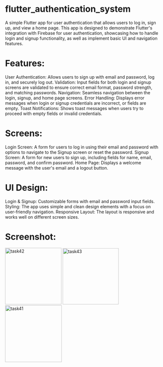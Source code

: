 # flutter_authentication_system
A simple Flutter app for user authentication that allows users to log in, sign up, and view a home page. This app is designed to demonstrate Flutter's integration with Firebase for user authentication, showcasing how to handle login and signup functionality, as well as implement basic UI and navigation features.

# Features:
User Authentication: Allows users to sign up with email and password, log in, and securely log out.
Validation: Input fields for both login and signup screens are validated to ensure correct email format, password strength, and matching passwords.
Navigation: Seamless navigation between the login, signup, and home page screens.
Error Handling: Displays error messages when login or signup credentials are incorrect, or fields are empty.
Toast Notifications: Shows toast messages when users try to proceed with empty fields or invalid credentials.
# Screens:
Login Screen: A form for users to log in using their email and password with options to navigate to the Signup screen or reset the password.
Signup Screen: A form for new users to sign up, including fields for name, email, password, and confirm password.
Home Page: Displays a welcome message with the user's email and a logout button.
# UI Design:
Login & Signup: Customizable forms with email and password input fields.
Styling: The app uses simple and clean design elements with a focus on user-friendly navigation.
Responsive Layout: The layout is responsive and works well on different screen sizes.
# Screenshot:



<img width="184" alt="task42" src="https://github.com/user-attachments/assets/2444c102-cf66-425d-9757-cc65648b2376"> <img width="183" alt="task43" src="https://github.com/user-attachments/assets/7d43a9bd-3281-4db0-af0d-de62bc757952"> <img width="185" alt="task41" src="https://github.com/user-attachments/assets/8a981568-cef0-4f12-a5eb-23a8a389085a">




